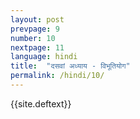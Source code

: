 ```yaml
---
layout: post
prevpage: 9
number: 10
nextpage: 11
language: hindi
title:  "दसवां अध्याय - विभूतियोग"
permalink: /hindi/10/
---
```


{{site.deftext}}